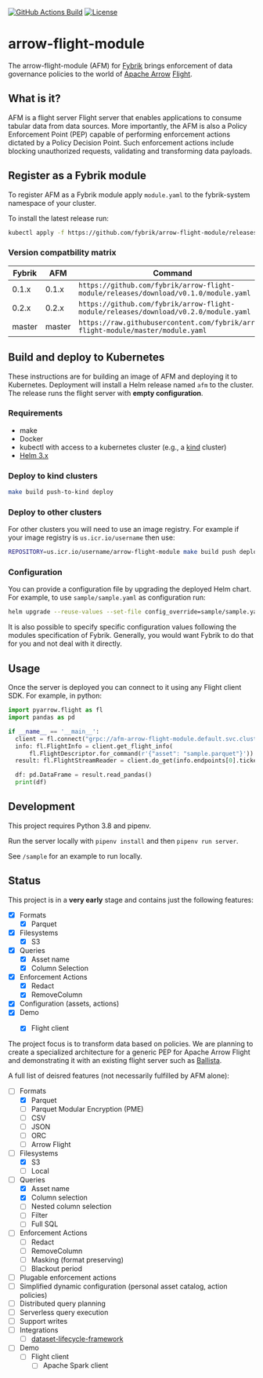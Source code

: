 [![GitHub Actions Build](https://github.com/fybrik/arrow-flight-module/actions/workflows/build.yml/badge.svg)](https://github.com/fybrik/arrow-flight-module/actions/workflows/build.yml)
[![License](https://img.shields.io/badge/License-Apache%202.0-blue.svg)](https://opensource.org/licenses/Apache-2.0)

# arrow-flight-module

The arrow-flight-module (AFM) for [Fybrik](https://github.com/fybrik/fybrik) brings enforcement of data governance policies to the world of [Apache Arrow](https://arrow.apache.org/)
[Flight](https://arrow.apache.org/docs/format/Flight.html).

## What is it? 

AFM is a flight server Flight server that enables applications to consume tabular data from data sources. More importantly, the AFM is also a Policy Enforcement Point (PEP) capable of performing enforcement actions dictated by a Policy Decision Point.
Such enforcement actions include blocking unauthorized requests, validating and transforming data payloads. 

## Register as a Fybrik module

To register AFM as a Fybrik module apply `module.yaml` to the fybrik-system namespace of your cluster.

To install the latest release run:

```bash
kubectl apply -f https://github.com/fybrik/arrow-flight-module/releases/latest/download/module.yaml -n fybrik-system
```

### Version compatbility matrix

| Fybrik           | AFM     | Command
| ---              | ---     | ---
| 0.1.x            | 0.1.x   | `https://github.com/fybrik/arrow-flight-module/releases/download/v0.1.0/module.yaml`
| 0.2.x            | 0.2.x   | `https://github.com/fybrik/arrow-flight-module/releases/download/v0.2.0/module.yaml`
| master           | master  | `https://raw.githubusercontent.com/fybrik/arrow-flight-module/master/module.yaml`


## Build and deploy to Kubernetes

These instructions are for building an image of AFM and 
deploying it to Kubernetes. Deployment will install a Helm release named `afm` to the cluster. The release runs the flight server with **empty configuration**.


### Requirements

- make
- Docker
- kubectl with access to a kubernetes cluster (e.g., a [kind](https://kind.sigs.k8s.io/) cluster)
- [Helm 3.x](https://helm.sh/docs/intro/install/) 

### Deploy to kind clusters

```bash
make build push-to-kind deploy
```

### Deploy to other clusters

For other clusters you will need to use an image registry. 
For example if your image registry is `us.icr.io/username` then use:
```bash
REPOSITORY=us.icr.io/username/arrow-flight-module make build push deploy
```

### Configuration

You can provide a configuration file by upgrading the deployed Helm chart.
For example, to use `sample/sample.yaml` as configuration run:

```bash
helm upgrade --reuse-values --set-file config_override=sample/sample.yaml afm ./helm/afm
```

It is also possible to specify specific configuration values following the modules specification of Fybrik. Generally, you would want Fybrik to do that for you and not deal with it directly.

## Usage

Once the server is deployed you can connect to it using any Flight client SDK.
For example, in python:

```python
import pyarrow.flight as fl
import pandas as pd

if __name__ == '__main__':
  client = fl.connect("grpc://afm-arrow-flight-module.default.svc.cluster.local:80")  # change to the address that the server is deployed to
  info: fl.FlightInfo = client.get_flight_info(
      fl.FlightDescriptor.for_command(r'{"asset": "sample.parquet"}'))  # change to an asset configured in the server config file
  result: fl.FlightStreamReader = client.do_get(info.endpoints[0].ticket)

  df: pd.DataFrame = result.read_pandas()
  print(df)
```

## Development

This project requires Python 3.8 and pipenv. 

Run the server locally with `pipenv install` and then `pipenv run server`.

See `/sample` for an example to run locally.

## Status

This project is in a **very early** stage and contains just the following features:

- [X] Formats
  - [X] Parquet
- [X] Filesystems
  - [X] S3  
- [X] Queries
  - [X] Asset name
  - [X] Column Selection
- [X] Enforcement Actions
  - [X] Redact
  - [X] RemoveColumn
- [X] Configuration (assets, actions)
- [X] Demo
  - [X] Flight client


The project focus is to transform data based on policies. 
We are planning to create a specialized architecture for a generic PEP
for Apache Arrow Flight and demonstrating it with an existing flight server 
such as [Ballista](https://github.com/ballista-compute/ballista).

A full list of deisred features (not necessarily fulfilled by AFM alone):

- [ ] Formats
  - [X] Parquet
  - [ ] Parquet Modular Encryption (PME)
  - [ ] CSV
  - [ ] JSON
  - [ ] ORC
  - [ ] Arrow Flight
- [ ] Filesystems
  - [X] S3  
  - [ ] Local
- [ ] Queries
  - [X] Asset name
  - [X] Column selection
  - [ ] Nested column selection
  - [ ] Filter
  - [ ] Full SQL
- [ ] Enforcement Actions
  - [ ] Redact
  - [ ] RemoveColumn
  - [ ] Masking (format preserving)
  - [ ] Blackout period
- [ ] Plugable enforcement actions
- [ ] Simplified dynamic configuration (personal asset catalog, action policies)
- [ ] Distributed query planning
- [ ] Serverless query execution
- [ ] Support writes
- [ ] Integrations
  - [ ] [dataset-lifecycle-framework](https://github.com/IBM/dataset-lifecycle-framework)
- [ ] Demo
  - [ ] Flight client
    - [ ] Apache Spark client
